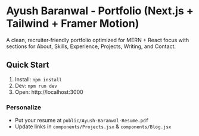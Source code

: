 # Ayush Baranwal - Portfolio (Next.js + Tailwind + Framer Motion)

A clean, recruiter‑friendly portfolio optimized for MERN + React focus with sections for About, Skills, Experience, Projects, Writing, and Contact.

## Quick Start

1. Install: `npm install`
2. Dev: `npm run dev`
3. Open: http://localhost:3000

### Personalize

- Put your resume at `public/Ayush-Baranwal-Resume.pdf`
- Update links in `components/Projects.jsx` & `components/Blog.jsx`

